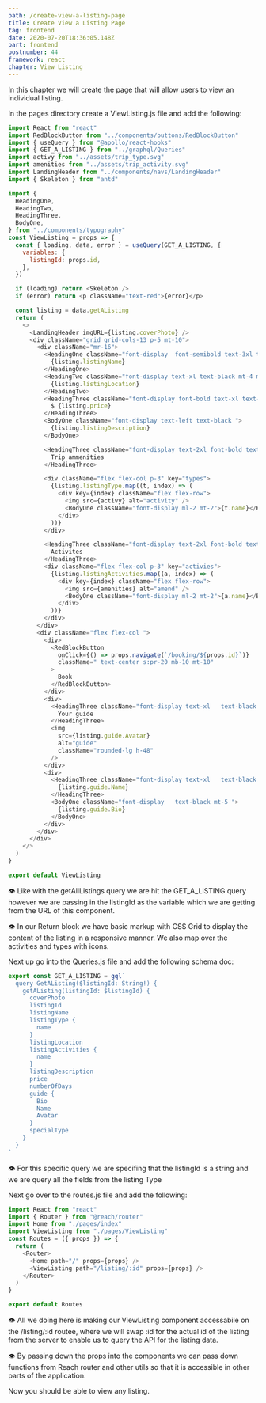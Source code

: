 ```yaml
---
path: /create-view-a-listing-page
title: Create View a Listing Page
tag: frontend
date: 2020-07-20T18:36:05.148Z
part: frontend
postnumber: 44
framework: react
chapter: View Listing
---
```


In this chapter we will create the page that will allow users to view an individual listing.

In the pages directory create a ViewListing.js file and add the following:

```javascript
import React from "react"
import RedBlockButton from "../components/buttons/RedBlockButton"
import { useQuery } from "@apollo/react-hooks"
import { GET_A_LISTING } from "../graphql/Queries"
import activy from "../assets/trip_type.svg"
import amenities from "../assets/trip_activity.svg"
import LandingHeader from "../components/navs/LandingHeader"
import { Skeleton } from "antd"

import {
  HeadingOne,
  HeadingTwo,
  HeadingThree,
  BodyOne,
} from "../components/typography"
const ViewListing = props => {
  const { loading, data, error } = useQuery(GET_A_LISTING, {
    variables: {
      listingId: props.id,
    },
  })

  if (loading) return <Skeleton />
  if (error) return <p className="text-red">{error}</p>

  const listing = data.getAListing
  return (
    <>
      <LandingHeader imgURL={listing.coverPhoto} />
      <div className="grid grid-cols-13 p-5 mt-10">
        <div className="mr-16">
          <HeadingOne className="font-display  font-semibold text-3xl text-black">
            {listing.listingName}
          </HeadingOne>
          <HeadingTwo className="font-display text-xl text-black mt-4 mb-8">
            {listing.listingLocation}
          </HeadingTwo>
          <HeadingThree className="font-display font-bold text-xl text-center s:text-left mb-5 text-black ">
            $ {listing.price}
          </HeadingThree>
          <BodyOne className="font-display text-left text-black ">
            {listing.listingDescription}
          </BodyOne>

          <HeadingThree className="font-display text-2xl font-bold text-black mt-10">
            Trip ammenities
          </HeadingThree>

          <div className="flex flex-col p-3" key="types">
            {listing.listingType.map((t, index) => (
              <div key={index} className="flex flex-row">
                <img src={activy} alt="activity" />
                <BodyOne className="font-display ml-2 mt-2">{t.name}</BodyOne>
              </div>
            ))}
          </div>

          <HeadingThree className="font-display text-2xl font-bold text-black  mt-10">
            Activites
          </HeadingThree>
          <div className="flex flex-col p-3" key="activies">
            {listing.listingActivities.map((a, index) => (
              <div key={index} className="flex flex-row">
                <img src={amenities} alt="amend" />
                <BodyOne className="font-display ml-2 mt-2">{a.name}</BodyOne>
              </div>
            ))}
          </div>
        </div>
        <div className="flex flex-col ">
          <div>
            <RedBlockButton
              onClick={() => props.navigate(`/booking/${props.id}`)}
              className=" text-center s:pr-20 mb-10 mt-10"
            >
              Book
            </RedBlockButton>
          </div>
          <div>
            <HeadingThree className="font-display text-xl   text-black mt-10 mb-10">
              Your guide
            </HeadingThree>
            <img
              src={listing.guide.Avatar}
              alt="guide"
              className="rounded-lg h-48"
            />
          </div>
          <div>
            <HeadingThree className="font-display text-xl   text-black mt-10">
              {listing.guide.Name}
            </HeadingThree>
            <BodyOne className="font-display   text-black mt-5 ">
              {listing.guide.Bio}
            </BodyOne>
          </div>
        </div>
      </div>
    </>
  )
}

export default ViewListing
```

👁️ Like with the getAllListings query we are hit the GET_A_LISTING query however we are passing in the listingId as the variable which we are getting from the URL of this component.

👁️ In our Return block we have basic markup with CSS Grid to display the content of the listing in a responsive manner. We also map over the activities and types with icons.

Next up go into the Queries.js file and add the following schema doc:

```javascript
export const GET_A_LISTING = gql`
  query GetAListing($listingId: String!) {
    getAListing(listingId: $listingId) {
      coverPhoto
      listingId
      listingName
      listingType {
        name
      }
      listingLocation
      listingActivities {
        name
      }
      listingDescription
      price
      numberOfDays
      guide {
        Bio
        Name
        Avatar
      }
      specialType
    }
  }
`
```

👁️ For this specific query we are specifing that the listingId is a string and we are query all the fields from the listing Type

Next go over to the routes.js file and add the following:

```javascript
import React from "react"
import { Router } from "@reach/router"
import Home from "./pages/index"
import ViewListing from "./pages/ViewListing"
const Routes = ({ props }) => {
  return (
    <Router>
      <Home path="/" props={props} />
      <ViewListing path="/listing/:id" props={props} />
    </Router>
  )
}

export default Routes
```

👁️ All we doing here is making our ViewListing component accessabile on the /listing/:id routee, where we will swap :id for the actual id of the listing from the server to enable us to query the API for the listing data.

👁️ By passing down the props into the components we can pass down functions from Reach router and other utils so that it is accessible in other parts of the application.

Now you should be able to view any listing.
